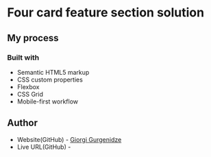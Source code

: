 # Four card feature section solution

## My process

### Built with

- Semantic HTML5 markup
- CSS custom properties
- Flexbox
- CSS Grid
- Mobile-first workflow

## Author

- Website(GitHub) - [Giorgi Gurgenidze](https://github.com/gurgenidzegiorgi/Four-Card-Feature-Section)
- Live URL(GitHub) - [](gurgenidzegiorgi.github.io/Four-Card-Feature-Section/)
